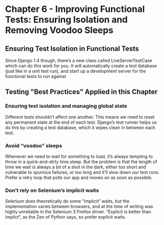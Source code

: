 # Chapter 6 - Improving Functional Tests: Ensuring Isolation and Removing Voodoo Sleeps

## Ensuring Test Isolation in Functional Tests

Since Django 1.4 though, there’s a new class called LiveServerTestCase which can do this work for you. It will automatically create a test database (just like in a unit test run), and start up a development server for the functional tests to run against

## Testing "Best Practices" Applied in this Chapter

### Ensuring test isolation and managing global state
Different tests shouldn’t affect one another. This means we need to reset any permanent state at the end of each test. Django’s test runner helps us do this by creating a test database, which it wipes clean in between each test.

### Avoid “voodoo” sleeps
Whenever we need to wait for something to load, it’s always tempting to throw in a quick-and-dirty time.sleep. But the problem is that the length of time we wait is always a bit of a shot in the dark, either too short and vulnerable to spurious failures, or too long and it’ll slow down our test runs. Prefer a retry loop that polls our app and moves on as soon as possible.

### Don’t rely on Selenium’s implicit waits
Selenium does theoretically do some “implicit” waits, but the implementation varies between browsers, and at the time of writing was highly unreliable in the Selenium 3 Firefox driver. “Explicit is better than implict”, as the Zen of Python says, so prefer explicit waits.
